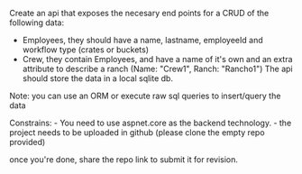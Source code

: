 Create an api that exposes the necesary end points for a CRUD of the following data:
- Employees, they should have a name, lastname, employeeId and workflow type (crates or buckets)
- Crew, they contain Employees, and have a name of it's own and an extra attribute to describe a ranch (Name: "Crew1", Ranch: "Rancho1")
The api should store the data in a local sqlite db.

Note: you can use an ORM or execute raw sql queries to insert/query the data

Constrains: 
	- You need to use aspnet.core as the backend technology.
	- the project needs to be uploaded in github (please clone the empty repo provided)

once you're done, share the repo link to submit it for revision.
